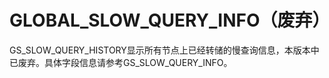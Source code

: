 # GLOBAL\_SLOW\_QUERY\_INFO（废弃）

GS\_SLOW\_QUERY\_HISTORY显示所有节点上已经转储的慢查询信息，本版本中已废弃。具体字段信息请参考GS\_SLOW\_QUERY\_INFO。

